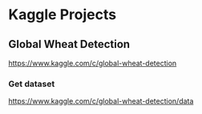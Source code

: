 # Kaggle Projects

## Global Wheat Detection
https://www.kaggle.com/c/global-wheat-detection

### Get dataset
https://www.kaggle.com/c/global-wheat-detection/data
